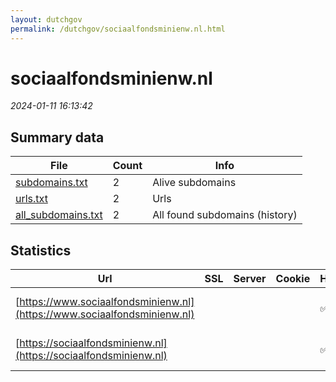 ```yaml
---
layout: dutchgov
permalink: /dutchgov/sociaalfondsminienw.nl.html
---
```



# sociaalfondsminienw.nl
*2024-01-11 16:13:42*
## Summary data


| File       | Count | Info |
|------------|-------|------|
|[subdomains.txt](/data/sociaalfondsminienw.nl/subdomains.txt)|2|Alive subdomains|
|[urls.txt](/data/sociaalfondsminienw.nl/urls.txt)|2|Urls|
|[all_subdomains.txt](/data/sociaalfondsminienw.nl/all_subdomains.txt)|2|All found subdomains (history)|


## Statistics


| Url | SSL | Server | Cookie | HSTS | CSP | XFO | XXP | RP | Tech |Title |
|------------|-------|------|------|------|------|------|------|------|------|------|
|[https://www.sociaalfondsminienw.nl](https://www.sociaalfondsminienw.nl)| || |:white_check_mark: | | :white_check_mark: | :white_check_mark: | :white_check_mark: |HSTS Microsoft ASP.NET|Object moved|
|[https://sociaalfondsminienw.nl](https://sociaalfondsminienw.nl)| || |:white_check_mark: | | :white_check_mark: | :white_check_mark: | :white_check_mark: |HSTS Microsoft ASP.NET|Object moved|